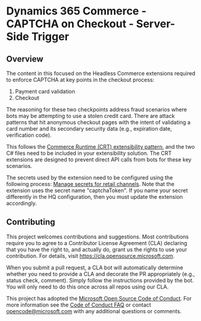# Dynamics 365 Commerce - CAPTCHA on Checkout - Server-Side Trigger

## Overview
The content in this focused on the Headless Commerce extensions required to enforce CAPTCHA at key points in the checkout process:  
1) Payment card validation
2) Checkout

The reasoning for these two checkpoints address fraud scenarios where bots may be attempting to use a stolen credit card.  There are attack patterns that hit anonymous checkout pages with the intent of validating a card number and its secondary security data (e.g., expiration date, verification code).  

 This follows the [Commerce Runtime (CRT) extensibility pattern](https://learn.microsoft.com/en-us/dynamics365/commerce/dev-itpro/commerce-runtime-extensibility-trigger), and the two C# files need to be included in your extensibility solution.  The CRT extensions are designed to prevent direct API calls from bots for these key scenarios.

 The secrets used by the extension need to be configured using the following process: [Manage secrets for retail channels](https://learn.microsoft.com/en-us/dynamics365/commerce/dev-itpro/manage-secrets).  Note that the extension uses the secret name "captchaToken".  If you name your secret differently in the HQ configuration, then you must update the extension accordingly.

## Contributing

This project welcomes contributions and suggestions. Most contributions require you to agree to a Contributor License Agreement (CLA) declaring that you have the right to, and actually do, grant us the rights to use your contribution. For details, visit <https://cla.opensource.microsoft.com>.

When you submit a pull request, a CLA bot will automatically determine whether you need to provide a CLA and decorate the PR appropriately (e.g., status check, comment). Simply follow the instructions provided by the bot. You will only need to do this once across all repos using our CLA.

This project has adopted the [Microsoft Open Source Code of Conduct](https://opensource.microsoft.com/codeofconduct/). For more information see the [Code of Conduct FAQ](https://opensource.microsoft.com/codeofconduct/faq/) or contact [opencode@microsoft.com](mailto:opencode@microsoft.com) with any additional questions or comments.